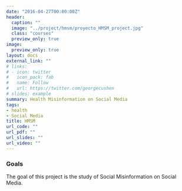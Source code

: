 ```yaml
---
date: "2016-04-27T00:00:00Z"
header:
  caption: ""
  image: "../project/hmsm/proyecto_HMSM_project.jpg"
  class: "courses"
  preview_only: true
image:
  preview_only: true
layout: docs
external_link: ""
# links:
# - icon: twitter
#   icon_pack: fab
#   name: Follow
#   url: https://twitter.com/georgecushen
# slides: example
summary: Health Misinformation on Social Media
tags:
- health
- Social Media
title: HMSM
url_code: ""
url_pdf: ""
url_slides: ""
url_video: ""
---
```


### Goals
The goal of this project is the study of Social Misinformation on Social Media.
